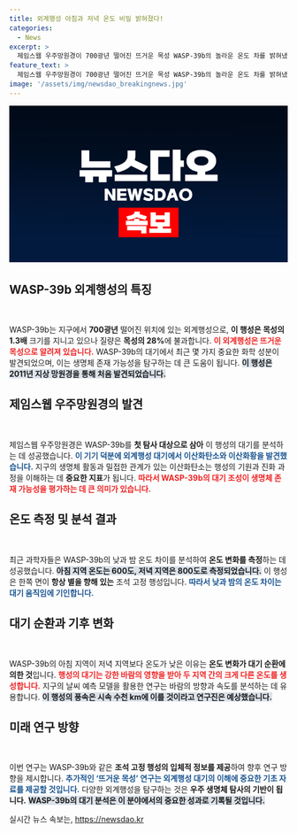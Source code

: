 ```yaml
---
title: 외계행성 아침과 저녁 온도 비밀 밝혀졌다!
categories:
  - News
excerpt: >
  제임스웹 우주망원경이 700광년 떨어진 뜨거운 목성 WASP-39b의 놀라운 온도 차를 밝혀냈습니다. 아침 지역 600도, 저녁 지역 800도라는 극명한 온도 차의 원인은 대기 순환과 바람에 있습니다. 과학자들은 이 연구가 외계 행성의 기후 이해에 중요한 단서를 제공할 것으로 기대하고 있습니다.
feature_text: >
  제임스웹 우주망원경이 700광년 떨어진 뜨거운 목성 WASP-39b의 놀라운 온도 차를 밝혀냈습니다. 아침 지역 600도, 저녁 지역 800도라는 극명한 온도 차의 원인은 대기 순환과 바람에 있습니다. 과학자들은 이 연구가 외계 행성의 기후 이해에 중요한 단서를 제공할 것으로 기대하고 있습니다.
image: '/assets/img/newsdao_breakingnews.jpg'
---
```


<p><img src="/assets/img/newsdao_breakingnews.jpg" alt="cryptoinkorea 속보" /></p>

<h2 data-ke-size="size26">WASP-39b 외계행성의 특징</h2>

<p data-ke-size="size16">&nbsp;</p>

<p>WASP-39b는 지구에서 <strong>700광년</strong> 떨어진 위치에 있는 외계행성으로, <strong>이 행성은 목성의 1.3배</strong> 크기를 지니고 있으나 질량은 <strong>목성의 28%</strong>에 불과합니다. <b><span style="color: #ee2323;">이 외계행성은 뜨거운 목성으로 알려져 있습니다.</span></b> WASP-39b의 대기에서 최근 몇 가지 중요한 화학 성분이 발견되었으며, 이는 생명체 존재 가능성을 탐구하는 데 큰 도움이 됩니다. <b><span style="background-color: #21538527;">이 행성은 2011년 지상 망원경을 통해 처음 발견되었습니다.</span></b> </p>

<h2 data-ke-size="size26">제임스웹 우주망원경의 발견</h2>

<p data-ke-size="size16">&nbsp;</p>

<p>제임스웹 우주망원경은 WASP-39b를 <strong>첫 탐사 대상으로 삼아</strong> 이 행성의 대기를 분석하는 데 성공했습니다. <b><span style="color: #1a5490;">이 기기 덕분에 외계행성 대기에서 이산화탄소와 이산화황을 발견했습니다.</span></b> 지구의 생명체 활동과 밀접한 관계가 있는 이산화탄소는 행성의 기원과 진화 과정을 이해하는 데 <strong>중요한 지표</strong>가 됩니다. <b><span style="color: #ee2323;">따라서 WASP-39b의 대기 조성이 생명체 존재 가능성을 평가하는 데 큰 의미가 있습니다.</span></b> </p>

<h2 data-ke-size="size26">온도 측정 및 분석 결과</h2>

<p data-ke-size="size16">&nbsp;</p>

<p>최근 과학자들은 WASP-39b의 낮과 밤 온도 차이를 분석하여 <strong>온도 변화를 측정</strong>하는 데 성공했습니다. <b><span style="background-color: #21538527;">아침 지역 온도는 600도, 저녁 지역은 800도로 측정되었습니다.</span></b> 이 행성은 한쪽 면이 <strong>항상 별을 향해 있는</strong> 조석 고정 행성입니다. <b><span style="color: #1a5490;">따라서 낮과 밤의 온도 차이는 대기 움직임에 기인합니다.</span></b> </p>

<h2 data-ke-size="size26">대기 순환과 기후 변화</h2>

<p data-ke-size="size16">&nbsp;</p>

<p>WASP-39b의 아침 지역이 저녁 지역보다 온도가 낮은 이유는 <strong>온도 변화가 대기 순환에 의한 것</strong>입니다. <b><span style="color: #ee2323;">행성의 대기는 강한 바람의 영향을 받아 두 지역 간의 크게 다른 온도를 생성합니다.</span></b> 지구의 날씨 예측 모델을 활용한 연구는 바람의 방향과 속도를 분석하는 데 유용합니다. <b><span style="background-color: #21538527;">이 행성의 풍속은 시속 수천 km에 이를 것이라고 연구진은 예상했습니다.</span></b></p>

<h2 data-ke-size="size26">미래 연구 방향</h2>

<p data-ke-size="size16">&nbsp;</p>

<p>이번 연구는 WASP-39b와 같은 <strong>조석 고정 행성의 입체적 정보를 제공</strong>하여 향후 연구 방향을 제시합니다. <b><span style="color: #1a5490;">추가적인 ‘뜨거운 목성’ 연구는 외계행성 대기의 이해에 중요한 기초 자료를 제공할 것입니다.</span></b> 다양한 외계행성을 탐구하는 것은 <strong>우주 생명체 탐사의 기반이 됩니다.</strong> <b><span style="background-color: #21538527;">WASP-39b의 대기 분석은 이 분야에서의 중요한 성과로 기록될 것입니다.</span></b> </p>

<p data-ke-size="size16"></p>
실시간 뉴스 속보는, <a href="https://newsdao.kr" rel="dofollow">https://newsdao.kr</a>


